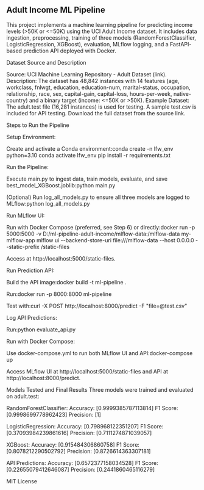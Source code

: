 ## Adult Income ML Pipeline
This project implements a machine learning pipeline for predicting income levels (>50K or <=50K) using the UCI Adult Income dataset. It includes data ingestion, preprocessing, training of three models (RandomForestClassifier, LogisticRegression, XGBoost), evaluation, MLflow logging, and a FastAPI-based prediction API deployed with Docker.

Dataset Source and Description

Source: UCI Machine Learning Repository - Adult Dataset (link).
Description: The dataset has 48,842 instances with 14 features (age, workclass, fnlwgt, education, education-num, marital-status, occupation, relationship, race, sex, capital-gain, capital-loss, hours-per-week, native-country) and a binary target (income: <=50K or >50K).
Example Dataset: The adult.test file (16,281 instances) is used for testing. A sample test.csv is included for API testing. Download the full dataset from the source link.

Steps to Run the Pipeline

Setup Environment:

Create and activate a Conda environment:conda create -n lfw_env python=3.10
conda activate lfw_env
pip install -r requirements.txt




Run the Pipeline:

Execute main.py to ingest data, train models, evaluate, and save best_model_XGBoost.joblib:python main.py


(Optional) Run log_all_models.py to ensure all three models are logged to MLflow:python log_all_models.py




Run MLflow UI:

Run with Docker Compose (preferred, see Step 6) or directly:docker run -p 5000:5000 -v D:/ml-pipeline-adult-income/mlflow-data:/mlflow-data my-mlflow-app mlflow ui --backend-store-uri file:///mlflow-data --host 0.0.0.0 --static-prefix /static-files


Access at http://localhost:5000/static-files.


Run Prediction API:

Build the API image:docker build -t ml-pipeline .


Run:docker run -p 8000:8000 ml-pipeline


Test with:curl -X POST http://localhost:8000/predict -F "file=@test.csv"




Log API Predictions:

Run:python evaluate_api.py




Run with Docker Compose:

Use docker-compose.yml to run both MLflow UI and API:docker-compose up


Access MLflow UI at http://localhost:5000/static-files and API at http://localhost:8000/predict.



Models Tested and Final Results
Three models were trained and evaluated on adult.test:

RandomForestClassifier:
Accuracy: [0.9999385787113814]
F1 Score: [0.9998699778962423]
Precision: [1]


LogisticRegression:
Accuracy: [0.798968122351207]
F1 Score: [0.37093984239861616]
Precision: [0.7111274871039057]

XGBoost:
Accuracy: [0.915484306860758]
F1 Score: [0.8078212290502792]
Precision: [0.8726614363307181]


API Predictions:
Accuracy: [0.6572377158034528]
F1 Score: [0.22655079412646087]
Precision: [0.2441860465116279]


MIT License
